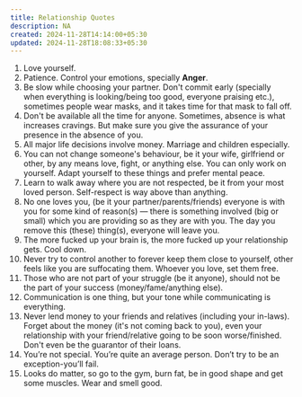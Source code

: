 ```yaml
---
title: Relationship Quotes
description: NA
created: 2024-11-28T14:14:00+05:30
updated: 2024-11-28T18:08:33+05:30
---
```


1. Love yourself.
2. Patience. Control your emotions, specially **Anger**.
3. Be slow while choosing your partner. Don't commit early (specially when everything is looking/being too good, everyone praising etc.), sometimes people wear masks, and it takes time for that mask to fall off. 
4. Don't be available all the time for anyone. Sometimes, absence is what increases cravings. But make sure you give the assurance of your presence in the absence of you.
5. All major life decisions involve money. Marriage and children especially.
6. You can not change someone's behaviour, be it your wife, girlfriend or other, by any means love, fight, or anything else. You can only work on yourself. Adapt yourself to these things and prefer mental peace.
7. Learn to walk away where you are not respected, be it from your most loved person. Self-respect is way above than anything.
8. No one loves you, (be it your partner/parents/friends) everyone is with you for some kind of reason(s) — there is something involved (big or small) which you are providing so as they are with you. The day you remove this (these) thing(s), everyone will leave you.
9. The more fucked up your brain is, the more fucked up your relationship gets. Cool down.
10. Never try to control another to forever keep them close to yourself, other feels like you are suffocating them. Whoever you love, set them free.
11. Those who are not part of your struggle (be it anyone), should not be the part of your success (money/fame/anything else).
12. Communication is one thing, but your tone while communicating is everything.
13. Never lend money to your friends and relatives (including your in-laws). Forget about the money (it's not coming back to you), even your relationship with your friend/relative going to be soon worse/finished. Don't even be the guarantor of their loans.
14. You’re not special. You’re quite an average person. Don’t try to be an exception-you’ll fail.
15. Looks do matter, so go to the gym, burn fat, be in good shape and get some muscles. Wear and smell good.
